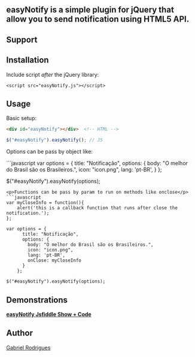 <h2>easyNotify is a simple plugin for jQuery that allow you to send notification using HTML5 API.</h2>
<h2>
<a name="support" class="anchor" href="#installation"><span class="mini-icon mini-icon-link"></span></a>Support</h2>
<h2>

<h2>
<a name="installation" class="anchor" href="#installation"><span class="mini-icon mini-icon-link"></span></a>Installation</h2>

<p>Include script <em>after</em> the jQuery library:</p>

<pre><code>&lt;script src="easyNotify.js"&gt;&lt;/script&gt;
</code></pre>


<h2>
<a name="usage" class="anchor" href="#usage"><span class="mini-icon mini-icon-link"></span></a>Usage</h2>

<p>Basic setup:</p>

```html
<div id="easyNotify"></div>  <!-- HTML -->
```

```javascript
$("#easyNotify").easyNotify(); // JS
```
<p>Options can be pass by object like:</p>
```javascript
var options = {
      title: "Notificação",
      options: {
        body: "O melhor do Brasil são os Brasileiros.",
        icon: "icon.png",
        lang: 'pt-BR',
      }
    };

$("#easyNotify").easyNotify(options);
```
<p>Functions can be pass by param to run on methods like onclose</p>
```javascript
var myCloseInfo = function(){
    alert('this is a callback function that runs after close the notification.');
};

var options = {
      title: "Notificação",
      options: {
        body: "O melhor do Brasil são os Brasileiros.",
        icon: "icon.png",
        lang: 'pt-BR',
        onClose: myCloseInfo
      }
    };

$("#easyNotify").easyNotify(options);
```
<h2>
<a name="demo" class="anchor" href="#demo"><span class="mini-icon mini-icon-link"></span></a>Demonstrations</h2>
<p><strong><a href="https://jsfiddle.net/gabrielr47/03rxc6n9/4/">easyNotify Jsfiddle Show + Code</a></strong> </p>
<h2>
<a name="authors" class="anchor" href="#authors"><span class="mini-icon mini-icon-link"></span></a>Author</h2>

<p><a href="http://pt.stackoverflow.com/users/17658/gabriel-rodrigues" target="_blank">Gabriel Rodrigues</a></p>

